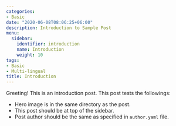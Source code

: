 ```yaml
---
categories:
- Basic
date: "2020-06-08T08:06:25+06:00"
description: Introduction to Sample Post
menu:
  sidebar:
    identifier: introduction
    name: Introduction
    weight: 10
tags:
- Basic
- Multi-lingual
title: Introduction
---
```


Greeting! This is an introduction post. This post tests the followings:

- Hero image is in the same directory as the post.
- This post should be at top of the sidebar.
- Post author should be the same as specified in `author.yaml` file.
